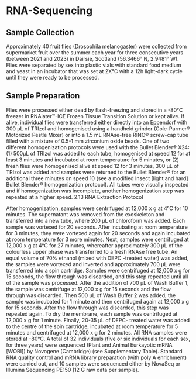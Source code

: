 # RNA-Sequencing 

## Sample Collection 
Approximately 40 fruit flies (Drosophila melanogaster) were collected from supermarket fruit over the summer each year for three consecutive years (between 2021 and 2023) in Dairsie, Scotland (56.3466° N, 2.9481° W). Flies were separated by sex into plastic vials with standard food medium and yeast in an incubator that was set at 2X°C with a 12h light-dark cycle  until they were ready to be processed. 

## Sample Preparation
Flies were processed either dead by flash-freezing and stored in a -80°C freezer in RNAlater™-ICE Frozen Tissue Transition Solution or kept alive. If alive, individual flies were transferred either directly into an Eppendorf with 300 µL of TRIzol and homogenised using a handheld grinder (Cole-Parmer® Motorized Pestle Mixer) or into a 1.5 mL RNAse-free RINO® screw-cap tube filled with a mixture of 0.5-1 mm zirconium oxide beads. One of two different homogenization protocols were used with the Bullet Blender® X24: (1) 500µL of TRIzol was added to each tube, homogenised at speed 12 for at least 3 minutes and incubated at room temperature for 5 minutes, or (2) fresh flies were homogenised alive at speed 12 for 3 minutes, 300 µL of TRIzol was added and samples were returned to the Bullet Blender® for an additional three minutes on speed 10 (see a modified Insect [light and hard] Bullet Blender® homogenization protocol). All tubes were visually inspected and if homogenization was incomplete, another homogenization step was repeated at a higher speed. 
2.13 RNA Extraction Protocol

After homogenization, samples were centrifuged at 12,000 x g at 4°C for 10 minutes. The supernatant was removed from the exoskeleton and transferred into a new tube, where 200 µL of chloroform was added.  Each sample was vortexed for 20 seconds. After incubating at room temperature for 3 minutes, they were vortexed again for 20 seconds and again incubated at room temperature for 3 more minutes. Next, samples were centrifuged at 12,000 x g at 4°C for 27 minutes, whereafter approximately 300 µL of the colourless upper phase was transferred to a fresh RNAse free tube. An equal volume of 70% ethanol (mixed with DEPC -treated water) was added, the samples were vortexed and inverted and approximately 700 µL were transferred into a spin cartridge. Samples were centrifuged at 12,000 x g for 15 seconds, the flow through was discarded, and this step repeated until all of the sample was processed. After the addition of 700 µL of Wash Buffer 1, the sample was centrifuge at 12,000 x g for 15 seconds and the flow through was discarded. Then 500 µL of Wash Buffer 2 was added, the sample was incubated for 1 minute and then centrifuged again at 12,000 x g for 15 seconds. After the flow through was discarded, this step was repeated again. To dry the membrane, each sample was centrifuged at 12,000 x g for 1 minute. Finally, 20-35 µL of DEPC- treated water was added to the centre of the spin cartridge, incubated at room temperature for 5 minutes and centrifuged at 12,000 x g for 2 minutes. All RNA samples were stored at -80°C.
A total of 32 individuals (five or six individuals for each sex, for three years) were sequenced (Plant and Animal Eurkayotic mRNA [WOBI]) by Novogene (Cambridge) (see Supplementary Table). Standard RNA quality control and mRNA library preparation (with poly A enrichment) were carried out, and 10 samples  were sequenced either by NovaSeq or Illumina Sequencing PE150 (12 G raw data per sample).
